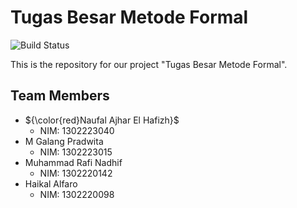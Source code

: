 # Tugas Besar Metode Formal

![Build Status](https://img.shields.io/badge/build-passing-brightgreen)

This is the repository for our project "Tugas Besar Metode Formal".

## Team Members
- ${\color{red}Naufal Ajhar El Hafizh}$
  - NIM: 1302223040
- M Galang Pradwita
  - NIM: 1302223015
- Muhammad Rafi Nadhif
  - NIM: 1302220142
- Haikal Alfaro
  - NIM: 1302220098
